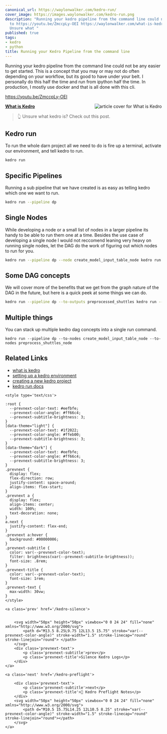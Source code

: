 ```yaml
---
canonical_url: https://waylonwalker.com/kedro-run/
cover_image: https://images.waylonwalker.com/kedro-run.png
description: "Running your kedro pipeline from the command line could not be any easier
  to https://youtu.be/ZmccpLy-OEI https://waylonwalker.com/what-is-kedro/ \U0001F446
  Unsure what "
published: true
tags:
- kedro
- python
title: Running your Kedro Pipeline from the command line
---
```


Running your kedro pipeline from the command line could not be any easier to get started.  This is a concept that you may or may not do often depending on your workflow, but its good to have under your belt.  I personally do this half the time and run from ipython half the time.  In production, I mostly use docker and that is all done with this cli.

https://youtu.be/ZmccpLy-OEI


  <div class="onelinelink-wrapper">
      <a class="onelinelink" href="https://waylonwalker.com/what-is-kedro/">
          <img style="float: right;" align='right' src="https://images.waylonwalker.com/what-is-kedro-og_250x140.png" alt="article cover for 
 What is Kedro
"/>
          <p><strong>
 What is Kedro
</strong></p>
      </a>
  </div>


> 👆 Unsure what kedro is?  Check out this post.

## Kedro run

To run the whole darn project all we need to do is fire up a terminal, activate our environment, and tell kedro to run.

``` bash
kedro run 
```

## Specific Pipelines

Running a sub pipeline that we have created is as easy as telling kedro which one we want to run.

``` bash
kedro run --pipeline dp
```

## Single Nodes

While developing a node or a small list of nodes in a larger pipeline its handy to be able to run them one at a time.  Besides the use case of developing a single node I would not reccomend leaning very heavy on running single nodes, let the DAG do the work of figuring out which nodes to run for you.

``` bash
kedro run --pipeline dp --node create_model_input_table_node kedro run --pipeline dp -n create_model_input_table_node
```

## Some DAG concepts

We will cover more of the benefits that we get from the graph nature of the DAG in the future, but here is a quick peek at some things we can do.

``` bash
kedro run --pipeline dp --to-outputs preprocessed_shuttles kedro run --pipeline dp --from-inputs preprocessed_shuttles kedro run --pipeline dp --to-nodes create_model_input_table_node
```

## Multiple things


You can stack up multiple kedro dag concepts into a single run command.
```
kedro run --pipeline dp --to-nodes create_model_input_table_node --to-nodes preprocess_shuttles_node
```

## Related Links

* [what is kedro](https://waylonwalker.com/what-is-kedro/)
* [setting up a kedro environment](https://waylonwalker.com/kedro-environment/)
* [creating a new kedro project](https://waylonwalker.com/kedro-new/)
* [kedro run docs](https://kedro.readthedocs.io/en/latest/06_nodes_and_pipelines/04_run_a_pipeline.html)
<div class='prevnext'>

    <style type='text/css'>

    :root {
      --prevnext-color-text: #eefbfe;
      --prevnext-color-angle: #ff66c4;
      --prevnext-subtitle-brightness: 3;
    }
    [data-theme="light"] {
      --prevnext-color-text: #1f2022;
      --prevnext-color-angle: #ffeb00;
      --prevnext-subtitle-brightness: 3;
    }
    [data-theme="dark"] {
      --prevnext-color-text: #eefbfe;
      --prevnext-color-angle: #ff66c4;
      --prevnext-subtitle-brightness: 3;
    }
    .prevnext {
      display: flex;
      flex-direction: row;
      justify-content: space-around;
      align-items: flex-start;
    }
    .prevnext a {
      display: flex;
      align-items: center;
      width: 100%;
      text-decoration: none;
    }
    a.next {
      justify-content: flex-end;
    }
    .prevnext a:hover {
      background: #00000006;
    }
    .prevnext-subtitle {
      color: var(--prevnext-color-text);
      filter: brightness(var(--prevnext-subtitle-brightness));
      font-size: .8rem;
    }
    .prevnext-title {
      color: var(--prevnext-color-text);
      font-size: 1rem;
    }
    .prevnext-text {
      max-width: 30vw;
    }
    </style>
    
    <a class='prev' href='/kedro-silence'>
    

        <svg width="50px" height="50px" viewbox="0 0 24 24" fill="none" xmlns="http://www.w3.org/2000/svg">
            <path d="M13.5 8.25L9.75 12L13.5 15.75" stroke="var(--prevnext-color-angle)" stroke-width="1.5" stroke-linecap="round" stroke-linejoin="round"> </path>
        </svg>
        <div class='prevnext-text'>
            <p class='prevnext-subtitle'>prev</p>
            <p class='prevnext-title'>Silence Kedro Logs</p>
        </div>
    </a>
    
    <a class='next' href='/kedro-preflight'>
    
        <div class='prevnext-text'>
            <p class='prevnext-subtitle'>next</p>
            <p class='prevnext-title'>📝 Kedro Preflight Notes</p>
        </div>
        <svg width="50px" height="50px" viewbox="0 0 24 24" fill="none" xmlns="http://www.w3.org/2000/svg">
            <path d="M10.5 15.75L14.25 12L10.5 8.25" stroke="var(--prevnext-color-angle)" stroke-width="1.5" stroke-linecap="round" stroke-linejoin="round"></path>
        </svg>
    </a>
  </div>
